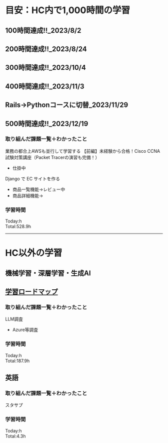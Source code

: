 # 目安：HC内で1,000時間の学習
## 100時間達成!!_2023/8/2
## 200時間達成!!_2023/8/24
## 300時間達成!!_2023/10/4
## 400時間達成!!_2023/11/3
## Rails→Pythonコースに切替_2023/11/29
## 500時間達成!!_2023/12/19

### 取り組んだ課題一覧＋わかったこと
業務の都合上AWSも並行して学習する
【前編】未経験から合格！Cisco CCNA試験対策講座（Packet Tracerの演習も完備！）
- 仕掛中

Django で EC サイトを作る
- 商品一覧機能→レビュー中
- 商品詳細機能→

### 学習時間
Today:h<br>
Total:528.9h

------------------------------------------
# HC以外の学習
## 機械学習・深層学習・生成AI
## [学習ロードマップ](https://github.com/sousou1216/machine_learning/tree/main)
### 取り組んだ課題一覧＋わかったこと
LLM調査
- Azure等調査

### 学習時間
Today:h<br>
Total:187.9h

## 英語
### 取り組んだ課題一覧＋わかったこと
スタサプ

### 学習時間
Today:h<br>
Total:4.3h
